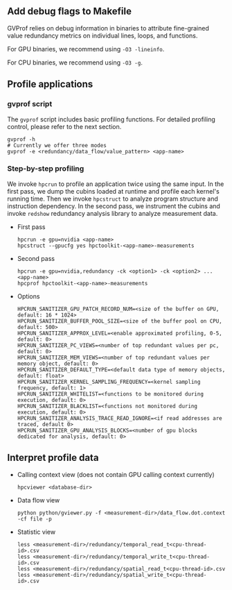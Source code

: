 ## Add debug flags to Makefile

GVProf relies on debug information in binaries to attribute fine-grained value redundancy metrics on individual lines, loops, and functions. 

For GPU binaries, we recommend using `-O3 -lineinfo`.

For CPU binaries, we recommend using `-O3 -g`.

## Profile applications

### gvprof script

The `gvprof` script includes basic profiling functions. For detailed profiling control, please refer to the next section.

```
gvprof -h
# Currently we offer three modes
gvprof -e <redundancy/data_flow/value_pattern> <app-name>
```

### Step-by-step profiling

We invoke `hpcrun` to profile an application twice using the same input.
In the first pass, we dump the cubins loaded at runtime and profile each kernel's running time.
Then we invoke `hpcstruct` to analyze program structure and instruction dependency.
In the second pass, we instrument the cubins and invoke `redshow` redundancy analysis library to analyze measurement data.

- First pass
   
      hpcrun -e gpu=nvidia <app-name>
      hpcstruct --gpucfg yes hpctoolkit-<app-name>-measurements
   
- Second pass

      hpcrun -e gpu=nvidia,redundancy -ck <option1> -ck <option2> ... <app-name>
      hpcprof hpctoolkit-<app-name>-measurements    

- Options

      HPCRUN_SANITIZER_GPU_PATCH_RECORD_NUM=<size of the buffer on GPU, default: 16 * 1024>
      HPCRUN_SANITIZER_BUFFER_POOL_SIZE=<size of the buffer pool on CPU, default: 500>
      HPCRUN_SANITIZER_APPROX_LEVEL=<enable approximated profiling, 0-5, default: 0>
      HPCRUN_SANITIZER_PC_VIEWS=<number of top redundant values per pc, default: 0>
      HPCRUN_SANITIZER_MEM_VIEWS=<number of top redundant values per memory object, default: 0>
      HPCRUN_SANITIZER_DEFAULT_TYPE=<default data type of memory objects, default: float>
      HPCRUN_SANITIZER_KERNEL_SAMPLING_FREQUENCY=<kernel sampling frequency, default: 1>
      HPCRUN_SANITIZER_WHITELIST=<functions to be monitored during execution, default: 0>
      HPCRUN_SANITIZER_BLACKLIST=<functions not monitored during execution, default: 0>
      HPCRUN_SANITIZER_ANALYSIS_TRACE_READ_IGNORE=<if read addresses are traced, default 0>
      HPCRUN_SANITIZER_GPU_ANALYSIS_BLOCKS=<number of gpu blocks dedicated for analysis, default: 0>

## Interpret profile data

- Calling context view (does not contain GPU calling context currently)

      hpcviewer <database-dir>
      
- Data flow view

      python python/gviewer.py -f <measurement-dir>/data_flow.dot.context -cf file -p 
      
- Statistic view

      less <measurement-dir>/redundancy/temporal_read_t<cpu-thread-id>.csv
      less <measurement-dir>/redundancy/temporal_write_t<cpu-thread-id>.csv
      less <measurement-dir>/redundancy/spatial_read_t<cpu-thread-id>.csv
      less <measurement-dir>/redundancy/spatial_write_t<cpu-thread-id>.csv
